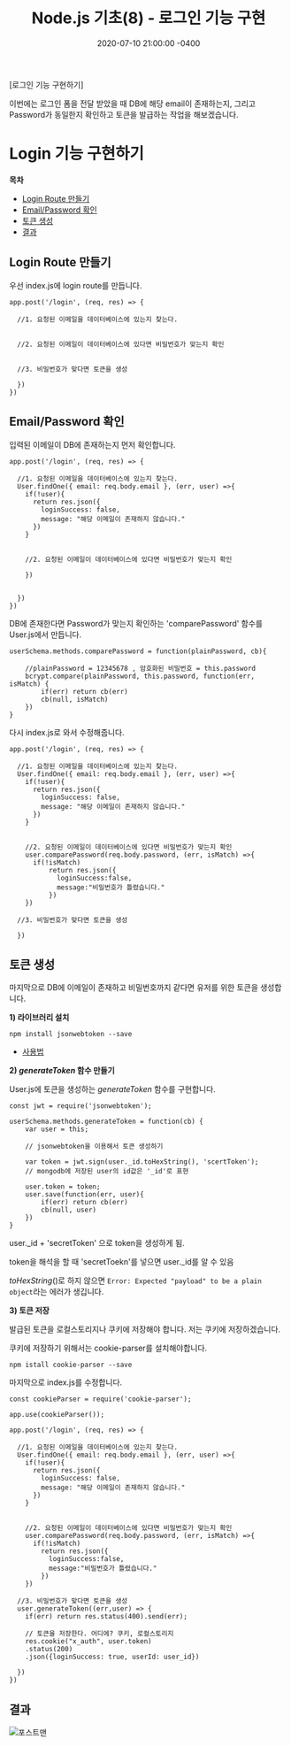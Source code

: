 ﻿---
title: "Node.js 기초(8) - 로그인 기능 구현"
date: 2020-07-10 21:00:00 -0400
categories: Study
---

[로그인 기능 구현하기]

이번에는 로그인 폼을 전달 받았을 때 DB에 해당 email이 존재하는지, 그리고 Password가 동일한지 확인하고 토큰을 발급하는 작업을 해보겠습니다.





# Login 기능 구현하기

**목차**

- [Login Route 만들기](#login-route-만들기)
- [Email/Password 확인](#email/password-확인)
- [토큰 생성](#토큰-생성)
- [결과](#결과)





## Login Route 만들기

우선 index.js에 login route를 만듭니다.

```
app.post('/login', (req, res) => {

  //1. 요청된 이메일을 데이터베이스에 있는지 찾는다.


  //2. 요청된 이메일이 데이터베이스에 있다면 비밀번호가 맞는지 확인


  //3. 비밀번호가 맞다면 토큰을 생성

  })
})
```







## Email/Password 확인

입력된 이메일이 DB에 존재하는지 먼저 확인합니다.

```
app.post('/login', (req, res) => {

  //1. 요청된 이메일을 데이터베이스에 있는지 찾는다.
  User.findOne({ email: req.body.email }, (err, user) =>{
    if(!user){
      return res.json({
        loginSuccess: false,
        message: "해당 이메일이 존재하지 않습니다."
      })
    }


    //2. 요청된 이메일이 데이터베이스에 있다면 비밀번호가 맞는지 확인
      
    })


  })
})
```



DB에 존재한다면 Password가 맞는지 확인하는 'comparePassword' 함수를 User.js에서 만듭니다.

```
userSchema.methods.comparePassword = function(plainPassword, cb){
    
    //plainPassword = 12345678 , 암호화된 비밀번호 = this.password
    bcrypt.compare(plainPassword, this.password, function(err, isMatch) {
        if(err) return cb(err)
        cb(null, isMatch)
    })
}
```

다시 index.js로 와서 수정해줍니다.

```
app.post('/login', (req, res) => {

  //1. 요청된 이메일을 데이터베이스에 있는지 찾는다.
  User.findOne({ email: req.body.email }, (err, user) =>{
    if(!user){
      return res.json({
        loginSuccess: false,
        message: "해당 이메일이 존재하지 않습니다."
      })
    }


    //2. 요청된 이메일이 데이터베이스에 있다면 비밀번호가 맞는지 확인
    user.comparePassword(req.body.password, (err, isMatch) =>{
      if(!isMatch)
          return res.json({
            loginSuccess:false,
            message:"비밀번호가 틀렸습니다."
          })
    })

  //3. 비밀번호가 맞다면 토큰을 생성

  })
```





## 토큰 생성

마지막으로 DB에 이메일이 존재하고 비밀번호까지 같다면 유저를 위한 토큰을 생성합니다.



**1) 라이브러리 설치**

```
npm install jsonwebtoken --save
```

* [사용법](https://www.npmjs.com/package/jsonwebtoken)



**2) *generateToken* 함수 만들기**

User.js에 토큰을 생성하는 *generateToken* 함수를 구현합니다.

```
const jwt = require('jsonwebtoken');
```

```
userSchema.methods.generateToken = function(cb) {
    var user = this;

    // jsonwebtoken을 이용해서 토큰 생성하기

    var token = jwt.sign(user._id.toHexString(), 'scertToken'); 
    // mongodb에 저장된 user의 id값은 '_id'로 표현
    
    user.token = token;
    user.save(function(err, user){
        if(err) return cb(err)
        cb(null, user)
    })
}
```

 user._id + 'secretToken' 으로 token을 생성하게 됨.

 token을 해석을 할 때  'secretToekn'를 넣으면 user._id를 알 수 있음

*toHexString*()로 하지 않으면 `Error: Expected "payload" to be a plain object`라는 에러가 생깁니다.

**3) 토큰 저장**

발급된 토큰을 로컬스토리지나 쿠키에 저장해야 합니다. 저는 쿠키에 저장하겠습니다.



쿠키에 저장하기 위해서는 cookie-parser를 설치해야합니다.

```
npm istall cookie-parser --save
```



마지막으로 index.js를 수정합니다.

```
const cookieParser = require('cookie-parser');

app.use(cookieParser());
```

```
app.post('/login', (req, res) => {

  //1. 요청된 이메일을 데이터베이스에 있는지 찾는다.
  User.findOne({ email: req.body.email }, (err, user) =>{
    if(!user){
      return res.json({
        loginSuccess: false,
        message: "해당 이메일이 존재하지 않습니다."
      })
    }


    //2. 요청된 이메일이 데이터베이스에 있다면 비밀번호가 맞는지 확인
    user.comparePassword(req.body.password, (err, isMatch) =>{
      if(!isMatch)
        return res.json({
          loginSuccess:false,
          message:"비밀번호가 틀렸습니다."
        })
    })

  //3. 비밀번호가 맞다면 토큰을 생성
  user.generateToken((err,user) => {
    if(err) return res.status(400).send(err);

    // 토큰을 저장한다. 어디에? 쿠키, 로컬스토리지
    res.cookie("x_auth", user.token)
    .status(200)
    .json({loginSuccess: true, userId: user_id})

  })
})
```





## 결과

![포스트맨](../../assets/images/study/node8/포스트맨.PNG)